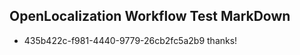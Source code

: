 ## OpenLocalization Workflow Test MarkDown
* 435b422c-f981-4440-9779-26cb2fc5a2b9 thanks!

<!--HONumber=Jul16_HO4-->


